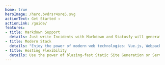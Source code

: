 ```yaml
---
home: true
heroImage: /hero.bvdrsr4sre5.svg
actionText: Get Started →
actionLink: /guide/
features:
- title: Markdown Support
  details: Just write Incidents with Markdown and Statusfy will generate a set of HTML content. All features of GitHub Flavored Markdown are supported.
- title: Modern Stack
  details: "Enjoy the power of modern web technologies: Vue.js, Webpack and JavaScript. Write CSS Styles with your favorite preprocessors like Sass, Less or Stylus with auto-prefixing."
- title: Hosting Flexibility
  details: Use the power of blazing-fast Static Site Generation or Server-Side Rendering, so you can easily deploy to a variety of hosting services with no expensive server costs.
---
```


<Subscribe />

<!-- Footer Component -->
<Footer />
